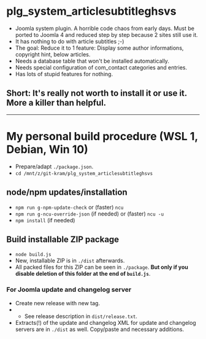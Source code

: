 # plg_system_articlesubtitleghsvs
- Joomla system plugin. A horrible code chaos from early days. Must be ported to Joomla 4 and reduced step by step because 2 sites still use it.
- It has nothing to do with article subtitles ;-)
- The goal: Reduce it to 1 feature: Display some author informations, copyright hint, below articles.
- Needs a database table that won't be installed automatically.
- Needs special configuration of com_contact categories and entries.
- Has lots of stupid features for nothing.

## Short: It's really not worth to install it or use it. More a killer than helpful.

-----------------------------------------------------

# My personal build procedure (WSL 1, Debian, Win 10)
- Prepare/adapt `./package.json`.
- `cd /mnt/z/git-kram/plg_system_articlesubtitleghsvs`

## node/npm updates/installation
- `npm run g-npm-update-check` or (faster) `ncu`
- `npm run g-ncu-override-json` (if needed) or (faster) `ncu -u`
- `npm install` (if needed)

## Build installable ZIP package
- `node build.js`
- New, installable ZIP is in `./dist` afterwards.
- All packed files for this ZIP can be seen in `./package`. **But only if you disable deletion of this folder at the end of `build.js`**.

### For Joomla update and changelog server
- Create new release with new tag.
- - See release description in `dist/release.txt`.
- Extracts(!) of the update and changelog XML for update and changelog servers are in `./dist` as well. Copy/paste and necessary additions.
